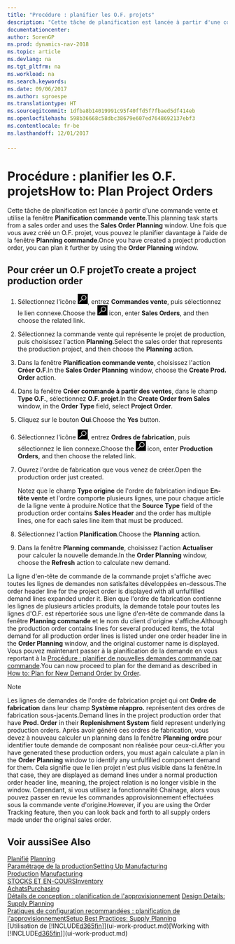 ```yaml
---
title: "Procédure : planifier les O.F. projets"
description: "Cette tâche de planification est lancée à partir d'une commande vente et utilise la fenêtre **Planification commande vente**. Une fois que vous avez créé un O.F. projet, vous pouvez le planifier davantage à l'aide de la fenêtre **Planning commande**."
documentationcenter: 
author: SorenGP
ms.prod: dynamics-nav-2018
ms.topic: article
ms.devlang: na
ms.tgt_pltfrm: na
ms.workload: na
ms.search.keywords: 
ms.date: 09/06/2017
ms.author: sgroespe
ms.translationtype: HT
ms.sourcegitcommit: 1dfba8b14019991c95f40ffd5f7fbaed5df414eb
ms.openlocfilehash: 598b36668c58dbc38679e607ed7648692137ebf3
ms.contentlocale: fr-be
ms.lasthandoff: 12/01/2017

---
```

# <a name="how-to-plan-project-orders"></a><span data-ttu-id="47568-104">Procédure : planifier les O.F. projets</span><span class="sxs-lookup"><span data-stu-id="47568-104">How to: Plan Project Orders</span></span>
<span data-ttu-id="47568-105">Cette tâche de planification est lancée à partir d'une commande vente et utilise la fenêtre **Planification commande vente**.</span><span class="sxs-lookup"><span data-stu-id="47568-105">This planning task starts from a sales order and uses the **Sales Order Planning** window.</span></span> <span data-ttu-id="47568-106">Une fois que vous avez créé un O.F. projet, vous pouvez le planifier davantage à l'aide de la fenêtre **Planning commande**.</span><span class="sxs-lookup"><span data-stu-id="47568-106">Once you have created a project production order, you can plan it further by using the **Order Planning** window.</span></span>  

## <a name="to-create-a-project-production-order"></a><span data-ttu-id="47568-107">Pour créer un O.F projet</span><span class="sxs-lookup"><span data-stu-id="47568-107">To create a project production order</span></span>  

1.  <span data-ttu-id="47568-108">Sélectionnez l'icône ![Page ou état pour la recherche](media/ui-search/search_small.png "Page ou état pour la recherche"), entrez **Commandes vente**, puis sélectionnez le lien connexe.</span><span class="sxs-lookup"><span data-stu-id="47568-108">Choose the ![Search for Page or Report](media/ui-search/search_small.png "Search for Page or Report icon") icon, enter **Sales Orders**, and then choose the related link.</span></span>  
2.  <span data-ttu-id="47568-109">Sélectionnez la commande vente qui représente le projet de production, puis choisissez l'action **Planning**.</span><span class="sxs-lookup"><span data-stu-id="47568-109">Select the sales order that represents the production project, and then choose the **Planning** action.</span></span>  
4.  <span data-ttu-id="47568-110">Dans la fenêtre **Planification commande vente**, choisissez l'action **Créer O.F**.</span><span class="sxs-lookup"><span data-stu-id="47568-110">In the **Sales Order Planning** window, choose  the **Create Prod. Order** action.</span></span>  
5.  <span data-ttu-id="47568-111">Dans la fenêtre **Créer commande à partir des ventes**, dans le champ **Type O.F.**, sélectionnez **O.F. projet**.</span><span class="sxs-lookup"><span data-stu-id="47568-111">In the **Create Order from Sales** window, in the **Order Type** field, select **Project Order**.</span></span>  
6.  <span data-ttu-id="47568-112">Cliquez sur le bouton **Oui**.</span><span class="sxs-lookup"><span data-stu-id="47568-112">Choose the **Yes** button.</span></span>  
7.  <span data-ttu-id="47568-113">Sélectionnez l'icône ![Page ou état pour la recherche](media/ui-search/search_small.png "Page ou état pour la recherche"), entrez **Ordres de fabrication**, puis sélectionnez le lien connexe.</span><span class="sxs-lookup"><span data-stu-id="47568-113">Choose the ![Search for Page or Report](media/ui-search/search_small.png "Search for Page or Report icon") icon, enter **Production Orders**, and then choose the related link.</span></span>
8. <span data-ttu-id="47568-114">Ouvrez l'ordre de fabrication que vous venez de créer.</span><span class="sxs-lookup"><span data-stu-id="47568-114">Open the production order just created.</span></span>  

    <span data-ttu-id="47568-115">Notez que le champ **Type origine** de l'ordre de fabrication indique **En-tête vente** et l'ordre comporte plusieurs lignes, une pour chaque article de la ligne vente à produire.</span><span class="sxs-lookup"><span data-stu-id="47568-115">Notice that the **Source Type** field of the production order contains **Sales Header** and the order has multiple lines, one for each sales line item that must be produced.</span></span>  
9. <span data-ttu-id="47568-116">Sélectionnez l'action **Planification**.</span><span class="sxs-lookup"><span data-stu-id="47568-116">Choose the **Planning** action.</span></span>
10. <span data-ttu-id="47568-117">Dans la fenêtre **Planning commande**, choisissez l'action **Actualiser** pour calculer la nouvelle demande.</span><span class="sxs-lookup"><span data-stu-id="47568-117">In the **Order Planning** window, choose the **Refresh** action to calculate new demand.</span></span>  

<span data-ttu-id="47568-118">La ligne d'en-tête de commande de la commande projet s'affiche avec toutes les lignes de demandes non satisfaites développées en-dessous.</span><span class="sxs-lookup"><span data-stu-id="47568-118">The order header line for the project order is displayed with all unfulfilled demand lines expanded under it.</span></span> <span data-ttu-id="47568-119">Bien que l'ordre de fabrication contienne les lignes de plusieurs articles produits, la demande totale pour toutes les lignes d'O.F. est répertoriée sous une ligne d'en-tête de commande dans la fenêtre **Planning commande** et le nom du client d'origine s'affiche.</span><span class="sxs-lookup"><span data-stu-id="47568-119">Although the production order contains lines for several produced items, the total demand for all production order lines is listed under one order header line in the **Order Planning** window, and the original customer name is displayed.</span></span> <span data-ttu-id="47568-120">Vous pouvez maintenant passer à la planification de la demande en vous reportant à la [Procédure : planifier de nouvelles demandes commande par commande](production-how-to-plan-for-new-demand.md).</span><span class="sxs-lookup"><span data-stu-id="47568-120">You can now proceed to plan for the demand as described in [How to: Plan for New Demand Order by Order](production-how-to-plan-for-new-demand.md).</span></span>  

> [!NOTE]  
>  <span data-ttu-id="47568-121">Les lignes de demandes de l'ordre de fabrication projet qui ont **Ordre de fabrication** dans leur champ **Système réappro.** représentent des ordres de fabrication sous-jacents.</span><span class="sxs-lookup"><span data-stu-id="47568-121">Demand lines in the project production order that have **Prod. Order** in their **Replenishment System** field represent underlying production orders.</span></span> <span data-ttu-id="47568-122">Après avoir généré ces ordres de fabrication, vous devez à nouveau calculer un planning dans la fenêtre **Planning ordre** pour identifier toute demande de composant non réalisée pour ceux-ci.</span><span class="sxs-lookup"><span data-stu-id="47568-122">After you have generated these production orders, you must again calculate a plan in the **Order Planning** window to identify any unfulfilled component demand for them.</span></span> <span data-ttu-id="47568-123">Cela signifie que le lien projet n'est plus visible dans la fenêtre.</span><span class="sxs-lookup"><span data-stu-id="47568-123">In that case, they are displayed as demand lines under a normal production order header line, meaning, the project relation is no longer visible in the window.</span></span> <span data-ttu-id="47568-124">Cependant, si vous utilisez la fonctionnalité Chaînage, alors vous pouvez passer en revue les commandes approvisionnement effectuées sous la commande vente d'origine.</span><span class="sxs-lookup"><span data-stu-id="47568-124">However, if you are using the Order Tracking feature, then you can look back and forth to all supply orders made under the original sales order.</span></span>  

## <a name="see-also"></a><span data-ttu-id="47568-125">Voir aussi</span><span class="sxs-lookup"><span data-stu-id="47568-125">See Also</span></span>
<span data-ttu-id="47568-126">[Planifié](production-planning.md) </span><span class="sxs-lookup"><span data-stu-id="47568-126">[Planning](production-planning.md) </span></span>  
[<span data-ttu-id="47568-127">Paramétrage de la production</span><span class="sxs-lookup"><span data-stu-id="47568-127">Setting Up Manufacturing</span></span>](production-configure-production-processes.md)  
<span data-ttu-id="47568-128">[Production](production-manage-manufacturing.md)  </span><span class="sxs-lookup"><span data-stu-id="47568-128">[Manufacturing](production-manage-manufacturing.md)  </span></span>  
[<span data-ttu-id="47568-129">STOCKS ET EN-COURS</span><span class="sxs-lookup"><span data-stu-id="47568-129">Inventory</span></span>](inventory-manage-inventory.md)  
[<span data-ttu-id="47568-130">Achats</span><span class="sxs-lookup"><span data-stu-id="47568-130">Purchasing</span></span>](purchasing-manage-purchasing.md)  
<span data-ttu-id="47568-131">[Détails de conception : planification de l'approvisionnement](design-details-supply-planning.md) </span><span class="sxs-lookup"><span data-stu-id="47568-131">[Design Details: Supply Planning](design-details-supply-planning.md) </span></span>  
[<span data-ttu-id="47568-132">Pratiques de configuration recommandées : planification de l'approvisionnement</span><span class="sxs-lookup"><span data-stu-id="47568-132">Setup Best Practices: Supply Planning</span></span>](setup-best-practices-supply-planning.md)  
<span data-ttu-id="47568-133">[Utilisation de [!INCLUDE[d365fin](includes/d365fin_md.md)]](ui-work-product.md)</span><span class="sxs-lookup"><span data-stu-id="47568-133">[Working with [!INCLUDE[d365fin](includes/d365fin_md.md)]](ui-work-product.md)</span></span>

